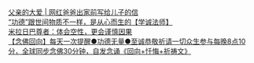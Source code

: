   
[父亲的大爱 | 网红爸爸出家前写给儿子的信](http://www.dianyue.me/archives/511/s1waisl3a0wscfsn/)  
[“功德”跟世间物质不一样，是从心而生的【学诚法师】](http://www.dianyue.me/archives/549/3zj7001jjbqqegnm/)  
[米拉日巴尊者：体会空性，更会谨慎因果](http://www.dianyue.me/archives/052/g6vqtcjkk1yri1lu/)  
[【念佛回向】每天一次提醒●功德无量●至诚恭敬祈请一切众生参与每晚8点10分，全球同步念佛30分钟，自发念诵《回向+忏悔+祈祷文》](http://www.dianyue.me/archives/801/82z1xtco55bvs6ic/)
